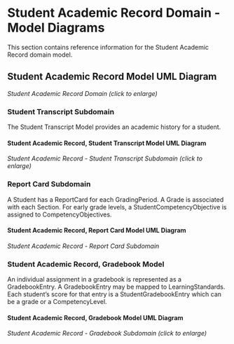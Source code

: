 # Student Academic Record Domain - Model Diagrams

This section contains reference information for the Student Academic Record
domain model.

## Student Academic Record Model UML Diagram

<!-- ![Student Academic Record Model UML](../../../img/Student%20Academic%20Record%20Model%20UML.png) -->

_Student Academic Record Domain (click to enlarge)_

### Student Transcript Subdomain

The Student Transcript Model provides an academic history for a student.

#### Student Academic Record, Student Transcript Model UML Diagram

<!-- ![Student Academic Record - Student Transcript Subdomain](../../../img/Student%20Academic%20Record%20-%20Student%20Transcript%20Subdomain.png) -->

_Student Academic Record - Student Transcript Subdomain (click to enlarge)_

### Report Card Subdomain

A Student has a ReportCard for each GradingPeriod. A Grade is associated with
each Section. For early grade levels, a StudentCompetencyObjective is assigned
to CompetencyObjectives.

#### Student Academic Record, Report Card Model UML Diagram

<!-- ![Student Academic Record - Report Card Subdomain](../../../img/Report%20Card%20Subdomain%20UML.png) -->

_Student Academic Record - Report Card Subdomain_

### Student Academic Record, Gradebook Model

An individual assignment in a gradebook is represented as a GradebookEntry. A
GradebookEntry may be mapped to LearningStandards. Each student’s score for that
entry is a StudentGradebookEntry which can be a grade or a CompetencyLevel.

#### Student Academic Record, Gradebook Model UML Diagram

<!-- ![Student Academic Record - Gradebook Subdomain](../../../img/Student%20Academic%20Record%20-%20Gradebook.png) -->

_Student Academic Record - Gradebook Subdomain (click to enlarge)_
